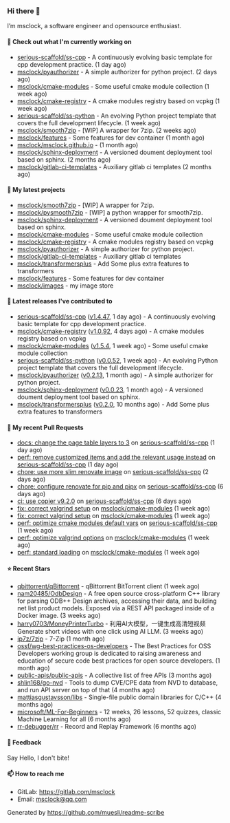 ### Hi there 👋

I’m msclock, a software engineer and opensource enthusiast.

#### 👷 Check out what I'm currently working on

- [serious-scaffold/ss-cpp](https://github.com/serious-scaffold/ss-cpp) - A continuously evolving basic template for cpp development practice. (1 day ago)
- [msclock/pyauthorizer](https://github.com/msclock/pyauthorizer) - A simple authorizer for python project. (2 days ago)
- [msclock/cmake-modules](https://github.com/msclock/cmake-modules) - Some useful cmake module collection (1 week ago)
- [msclock/cmake-registry](https://github.com/msclock/cmake-registry) - A cmake modules registry based on vcpkg (1 week ago)
- [serious-scaffold/ss-python](https://github.com/serious-scaffold/ss-python) - An evolving Python project template that covers the full development lifecycle. (1 week ago)
- [msclock/smooth7zip](https://github.com/msclock/smooth7zip) - [WIP] A wrapper for 7zip. (2 weeks ago)
- [msclock/features](https://github.com/msclock/features) - Some features for dev container (1 month ago)
- [msclock/msclock.github.io](https://github.com/msclock/msclock.github.io) -  (1 month ago)
- [msclock/sphinx-deployment](https://github.com/msclock/sphinx-deployment) - A versioned doument deployment tool based on sphinx. (2 months ago)
- [msclock/gitlab-ci-templates](https://github.com/msclock/gitlab-ci-templates) - Auxiliary gitlab ci templates (2 months ago)

#### 🌱 My latest projects

- [msclock/smooth7zip](https://github.com/msclock/smooth7zip) - [WIP] A wrapper for 7zip.
- [msclock/pysmooth7zip](https://github.com/msclock/pysmooth7zip) - [WIP] a python wrapper for smooth7zip.
- [msclock/sphinx-deployment](https://github.com/msclock/sphinx-deployment) - A versioned doument deployment tool based on sphinx.
- [msclock/cmake-modules](https://github.com/msclock/cmake-modules) - Some useful cmake module collection
- [msclock/cmake-registry](https://github.com/msclock/cmake-registry) - A cmake modules registry based on vcpkg
- [msclock/pyauthorizer](https://github.com/msclock/pyauthorizer) - A simple authorizer for python project.
- [msclock/gitlab-ci-templates](https://github.com/msclock/gitlab-ci-templates) - Auxiliary gitlab ci templates
- [msclock/transformersplus](https://github.com/msclock/transformersplus) - Add Some plus extra features to transformers
- [msclock/features](https://github.com/msclock/features) - Some features for dev container
- [msclock/images](https://github.com/msclock/images) - my image store

#### 🔭 Latest releases I've contributed to

- [serious-scaffold/ss-cpp](https://github.com/serious-scaffold/ss-cpp) ([v1.4.47](https://github.com/serious-scaffold/ss-cpp/releases/tag/v1.4.47), 1 day ago) - A continuously evolving basic template for cpp development practice.
- [msclock/cmake-registry](https://github.com/msclock/cmake-registry) ([v1.0.92](https://github.com/msclock/cmake-registry/releases/tag/v1.0.92), 4 days ago) - A cmake modules registry based on vcpkg
- [msclock/cmake-modules](https://github.com/msclock/cmake-modules) ([v1.5.4](https://github.com/msclock/cmake-modules/releases/tag/v1.5.4), 1 week ago) - Some useful cmake module collection
- [serious-scaffold/ss-python](https://github.com/serious-scaffold/ss-python) ([v0.0.52](https://github.com/serious-scaffold/ss-python/releases/tag/v0.0.52), 1 week ago) - An evolving Python project template that covers the full development lifecycle.
- [msclock/pyauthorizer](https://github.com/msclock/pyauthorizer) ([v0.2.13](https://github.com/msclock/pyauthorizer/releases/tag/v0.2.13), 1 month ago) - A simple authorizer for python project.
- [msclock/sphinx-deployment](https://github.com/msclock/sphinx-deployment) ([v0.0.23](https://github.com/msclock/sphinx-deployment/releases/tag/v0.0.23), 1 month ago) - A versioned doument deployment tool based on sphinx.
- [msclock/transformersplus](https://github.com/msclock/transformersplus) ([v0.2.0](https://github.com/msclock/transformersplus/releases/tag/v0.2.0), 10 months ago) - Add Some plus extra features to transformers

#### 🔨 My recent Pull Requests

- [docs: change the page table layers to 3](https://github.com/serious-scaffold/ss-cpp/pull/268) on [serious-scaffold/ss-cpp](https://github.com/serious-scaffold/ss-cpp) (1 day ago)
- [perf: remove customized items and add the relevant usage instead](https://github.com/serious-scaffold/ss-cpp/pull/267) on [serious-scaffold/ss-cpp](https://github.com/serious-scaffold/ss-cpp) (1 day ago)
- [chore: use more slim renovate image](https://github.com/serious-scaffold/ss-cpp/pull/265) on [serious-scaffold/ss-cpp](https://github.com/serious-scaffold/ss-cpp) (2 days ago)
- [chore: configure renovate for pip and pipx](https://github.com/serious-scaffold/ss-cpp/pull/262) on [serious-scaffold/ss-cpp](https://github.com/serious-scaffold/ss-cpp) (6 days ago)
- [ci: use copier v9.2.0](https://github.com/serious-scaffold/ss-cpp/pull/261) on [serious-scaffold/ss-cpp](https://github.com/serious-scaffold/ss-cpp) (6 days ago)
- [fix: correct valgrind setup](https://github.com/msclock/cmake-modules/pull/113) on [msclock/cmake-modules](https://github.com/msclock/cmake-modules) (1 week ago)
- [fix: correct valgrind setup](https://github.com/msclock/cmake-modules/pull/112) on [msclock/cmake-modules](https://github.com/msclock/cmake-modules) (1 week ago)
- [perf: optimize cmake modules default vars](https://github.com/serious-scaffold/ss-cpp/pull/258) on [serious-scaffold/ss-cpp](https://github.com/serious-scaffold/ss-cpp) (1 week ago)
- [perf: optimize valgrind options](https://github.com/msclock/cmake-modules/pull/111) on [msclock/cmake-modules](https://github.com/msclock/cmake-modules) (1 week ago)
- [perf: standard loading](https://github.com/msclock/cmake-modules/pull/110) on [msclock/cmake-modules](https://github.com/msclock/cmake-modules) (1 week ago)

#### ⭐ Recent Stars

- [qbittorrent/qBittorrent](https://github.com/qbittorrent/qBittorrent) - qBittorrent BitTorrent client (1 week ago)
- [nam20485/OdbDesign](https://github.com/nam20485/OdbDesign) - A free open source cross-platform C&#43;&#43; library for parsing ODB&#43;&#43; Design archives, accessing their data, and building net list product models. Exposed via a REST API packaged inside of a Docker image. (3 weeks ago)
- [harry0703/MoneyPrinterTurbo](https://github.com/harry0703/MoneyPrinterTurbo) - 利用AI大模型，一键生成高清短视频 Generate short videos with one click using AI LLM. (3 weeks ago)
- [ip7z/7zip](https://github.com/ip7z/7zip) - 7-Zip (1 month ago)
- [ossf/wg-best-practices-os-developers](https://github.com/ossf/wg-best-practices-os-developers) - The Best Practices for OSS Developers working group is dedicated to raising awareness and education of secure code best practices for open source developers. (1 month ago)
- [public-apis/public-apis](https://github.com/public-apis/public-apis) - A collective list of free APIs (3 months ago)
- [shlin168/go-nvd](https://github.com/shlin168/go-nvd) - Tools to dump CVE/CPE data from NVD to database, and run API server on top of that (4 months ago)
- [mattiasgustavsson/libs](https://github.com/mattiasgustavsson/libs) - Single-file public domain libraries for C/C&#43;&#43; (4 months ago)
- [microsoft/ML-For-Beginners](https://github.com/microsoft/ML-For-Beginners) - 12 weeks, 26 lessons, 52 quizzes, classic Machine Learning for all (6 months ago)
- [rr-debugger/rr](https://github.com/rr-debugger/rr) - Record and Replay Framework (6 months ago)

#### 💬 Feedback

Say Hello, I don't bite!

#### 📫 How to reach me

- GitLab: https://gitlab.com/msclock
- Email: msclock@qq.com

Generated by https://github.com/muesli/readme-scribe
